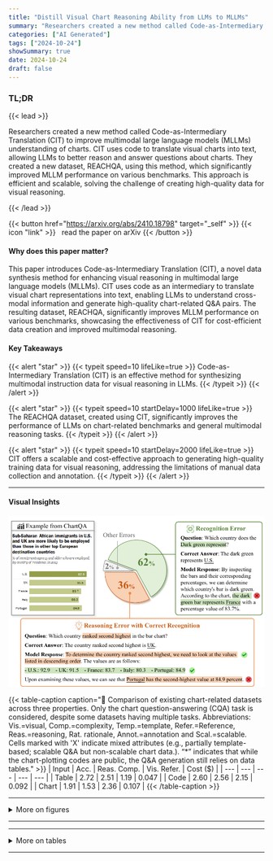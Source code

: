 ```yaml
---
title: "Distill Visual Chart Reasoning Ability from LLMs to MLLMs"
summary: "Researchers created a new method called Code-as-Intermediary Translation (CIT) to improve multimodal large language models (MLLMs) understanding of charts. CIT uses code to translate visual charts int....."
categories: ["AI Generated"]
tags: ["2024-10-24"]
showSummary: true
date: 2024-10-24
draft: false
---
```


### TL;DR


{{< lead >}}

Researchers created a new method called Code-as-Intermediary Translation (CIT) to improve multimodal large language models (MLLMs) understanding of charts. CIT uses code to translate visual charts into text, allowing LLMs to better reason and answer questions about charts.  They created a new dataset, REACHQA, using this method, which significantly improved MLLM performance on various benchmarks. This approach is efficient and scalable, solving the challenge of creating high-quality data for visual reasoning.

{{< /lead >}}


{{< button href="https://arxiv.org/abs/2410.18798" target="_self" >}}
{{< icon "link" >}} &nbsp; read the paper on arXiv
{{< /button >}}

#### Why does this paper matter?
This paper introduces Code-as-Intermediary Translation (CIT), a novel data synthesis method for enhancing visual reasoning in multimodal large language models (MLLMs).  CIT uses code as an intermediary to translate visual chart representations into text, enabling LLMs to understand cross-modal information and generate high-quality chart-related Q&A pairs. The resulting dataset, REACHQA, significantly improves MLLM performance on various benchmarks, showcasing the effectiveness of CIT for cost-efficient data creation and improved multimodal reasoning.
#### Key Takeaways

{{< alert "star" >}}
{{< typeit speed=10 lifeLike=true >}} Code-as-Intermediary Translation (CIT) is an effective method for synthesizing multimodal instruction data for visual reasoning in LLMs. {{< /typeit >}}
{{< /alert >}}

{{< alert "star" >}}
{{< typeit speed=10 startDelay=1000 lifeLike=true >}} The REACHQA dataset, created using CIT, significantly improves the performance of LLMs on chart-related benchmarks and general multimodal reasoning tasks. {{< /typeit >}}
{{< /alert >}}

{{< alert "star" >}}
{{< typeit speed=10 startDelay=2000 lifeLike=true >}} CIT offers a scalable and cost-effective approach to generating high-quality training data for visual reasoning, addressing the limitations of manual data collection and annotation. {{< /typeit >}}
{{< /alert >}}

------
#### Visual Insights

![](figures/figures_2_0.png "🔼 Figure 1: Error distribution of incorrect answers by MiniCPM-V2.5-Llama3 (Yao et al., 2024) on ChartQA test set (Masry et al., 2022), as judged by GPT-40. We present an example chart from ChartQA along with two error cases: one for recognition and one for reasoning. The 'Other Errors' include question misunderstood errors, knowledge and hallucination errors, or refusal to answer.")

{{< table-caption caption="🔽 Comparison of existing chart-related datasets across three properties. Only the chart question-answering (CQA) task is considered, despite some datasets having multiple tasks. Abbreviations: Vis.=visual, Comp.=complexity, Temp.=template, Refer.=Reference, Reas.=reasoning, Rat. rationale, Annot.=annotation and Scal.=scalable. Cells marked with 'X' indicate mixed attributes (e.g., partially template-based; scalable Q&A but non-scalable chart data.). “*” indicates that while the chart-plotting codes are public, the Q&A generation still relies on data tables." >}}
| Input | Acc. | Reas. Comp. | Vis. Refer. | Cost ($) |
| --- | --- | --- | --- | --- |
| Table | 2.72 | 2.51 | 1.19 | 0.047 |
| Code | 2.60 | 2.56 | 2.15 | 0.092 |
| Chart | 1.91 | 1.53 | 2.36 | 0.107 |
{{< /table-caption >}}

------



<details>
<summary>More on figures
</summary>


![](figures/figures_5_0.png "🔼 Overview of the Code-as-Intermediary Translation (CIT) method for synthesizing multimodal instruction data. The process begins with 33 seed codes and generates plot codes across various chart types, topics, and complexity levels through the Self-Instruct and Evol-Instruct stages. The chart set and instruction set are constructed bi-directionally, and the final filtered data yields REACHQA, a dataset for distilling visual chart reasoning abilities from LLMs to MLLMs.")

![](figures/figures_10_0.png "🔼 Figure 5: An example of attention visualization from the ChartQA dataset. The top row shows the results from the vanilla LLaVA-Next-Llama3-8B model, while the bottom row displays the results from our fine-tuned model. For each output, we present the attention distribution (highlighted zones) at three key steps, calculated by averaging the attention values of all tokens in each step.")

![](figures/figures_17_0.png "🔼 Figure 6: Visualizations of different chart-related training datasets. As shown, REACHQA and ChartGemma exhibit higher chart richness compared to several other datasets. But the charts in ChartGemma require manual collection from multiple sources (Masry et al., 2024b).")

![](figures/figures_17_1.png "🔼 Figure 6: Visualizations of different chart-related training datasets. As shown, REACHQA and ChartGemma exhibit higher chart richness compared to several other datasets. But the charts in ChartGemma require manual collection from multiple sources (Masry et al., 2024b).")

![](figures/figures_17_2.png "🔼 Figure 6: Visualizations of different chart-related training datasets. As shown, REACHQA and ChartGemma exhibit higher chart richness compared to several other datasets. But the charts in ChartGemma require manual collection from multiple sources (Masry et al., 2024b).")

![](figures/figures_17_3.png "🔼 Figure 6: Visualizations of different chart-related training datasets. As shown, REACHQA and ChartGemma exhibit higher chart richness compared to several other datasets. But the charts in ChartGemma require manual collection from multiple sources (Masry et al., 2024b).")


</details>

------







------

<details>
<summary>More on tables
</summary>


{{< table-caption caption="🔽 Comparison of existing chart-related datasets across three properties. Only the chart question-answering (CQA) task is considered, despite some datasets having multiple tasks. Abbreviations: Vis.=visual, Comp.=complexity, Temp.=template, Refer.=Reference, Reas.=reasoning, Rat. rationale, Annot.=annotation and Scal.=scalable. Cells marked with 'X' indicate mixed attributes (e.g., partially template-based; scalable Q&A but non-scalable chart data.). “*” indicates that while the chart-plotting codes are public, the Q&A generation still relies on data tables." >}}
{{< /table-caption >}}

{{< table-caption caption="🔽 Comparison of existing chart-related datasets across three properties. Only the chart question-answering (CQA) task is considered, despite some datasets having multiple tasks. Abbreviations: Vis.=visual, Comp.=complexity, Temp.=template, Refer.=Reference, Reas.=reasoning, Rat. rationale, Annot.=annotation and Scal.=scalable. Cells marked with 'X' indicate mixed attributes (e.g., partially template-based; scalable Q&A but non-scalable chart data.). “*” indicates that while the chart-plotting codes are public, the Q&A generation still relies on data tables." >}}
{{< /table-caption >}}

{{< table-caption caption="🔽 Comparison of existing chart-related datasets across three properties. Only the chart question-answering (CQA) task is considered, despite some datasets having multiple tasks. Abbreviations: Vis.=visual, Comp.=complexity, Temp.=template, Refer.=Reference, Reas.=reasoning, Rat. rationale, Annot.=annotation and Scal.=scalable. Cells marked with 'X' indicate mixed attributes (e.g., partially template-based; scalable Q&A but non-scalable chart data.). “*” indicates that while the chart-plotting codes are public, the Q&A generation still relies on data tables." >}}
{{< /table-caption >}}

{{< table-caption caption="🔽 Table 1: Comparison of existing chart-related datasets across three properties. Only the chart question-answering (CQA) task is considered, despite some datasets having multiple tasks. Abbreviations: Vis.=visual, Comp.=complexity, Temp.=template, Refer.=Reference, Reas.=reasoning, Rat. rationale, Annot.=annotation and Scal.=scalable. Cells marked with 'X' indicate mixed attributes (e.g., partially template-based; scalable Q&A but non-scalable chart data.). “*” indicates that while the chart-plotting codes are public, the Q&A generation still relies on data tables." >}}
{{< /table-caption >}}


</details>

------


